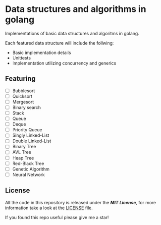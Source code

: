 # Data structures and algorithms in golang

Implementations of basic data structures and algoritms in golang. 

Each featured data structure will include the follwing:
 - Basic implementation details
 - Unittests
 - Implementation utilizing concurrency and generics

## Featuring

- [ ] Bubblesort
- [ ] Quicksort
- [ ] Mergesort
- [ ] Binary search
- [ ] Stack
- [ ] Queue
- [ ] Deque
- [ ] Priority Queue
- [ ] Singly Linked-List
- [ ] Double Linked-List
- [ ] Binary Tree
- [ ] AVL Tree
- [ ] Heap Tree
- [ ] Red-Black Tree
- [ ] Genetic Algorithm
- [ ] Neural Network

## License

All the code in this repository is released under the ***MIT License***, for
more information take a look at the [LICENSE] file.


If you found this repo useful please give me a star!

[LICENSE]: https://github.com/HyperEngtangledQubit/go-data-structures-and-algorithms/blob/master/LICENSE
